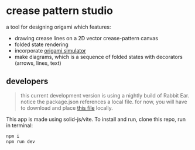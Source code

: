 # crease pattern studio

a tool for designing origami which features:

- drawing crease lines on a 2D vector crease-pattern canvas
- folded state rendering
- incorporate [origami simulator](https://origamisimulator.org/)
- make diagrams, which is a sequence of folded states with decorators (arrows, lines, text)

## developers

> this current development version is using a nightly build of Rabbit Ear. notice the package.json references a local file. for now, you will have to download and place [this file](https://github.com/robbykraft/Origami/blob/master/rabbit-ear.js) locally.

This app is made using solid-js/vite. To install and run, clone this repo, run in terminal:

```bash
npm i
npm run dev
```
